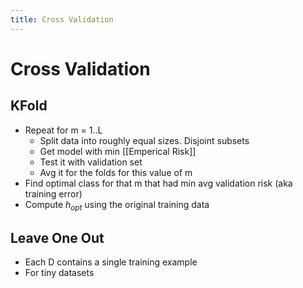 ```yaml
---
title: Cross Validation
---
```


# Cross Validation

## KFold
- Repeat for m = 1..L
	- Split data into roughly equal sizes. Disjoint subsets
	- Get model with min [[Emperical Risk]]
	- Test it with validation set
	- Avg it for the folds for this value of m
- Find optimal class for that m that had min avg validation risk (aka training error)
- Compute $h_{opt}$ using the original training data

## Leave One Out
- Each D contains a single training example
- For tiny datasets







